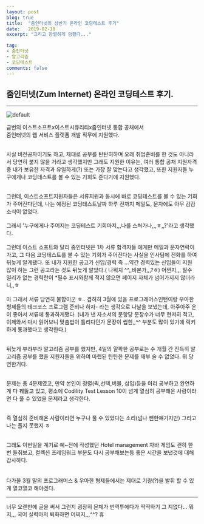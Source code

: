 ```yaml
---
layout: post
blog: true
title:  "줌인터넷의 상반기 온라인 코딩테스트 후기"
date:   2019-02-18
excerpt: "그리고 장렬하게 망했다..."

tag:
- 줌인터넷
- 알고리즘
- 코딩테스트
comments: false
---
```

## 줌인터넷(Zum Internet) 온라인 코딩테스트 후기.
- - -
![default](https://user-images.githubusercontent.com/30023840/52955165-5e02cf00-33cf-11e9-99d2-bc228d7ecb85.jpg)

금번의 이스트소프트x이스트시큐리티x줌인터넷 통합 공채에서<br>
줌인터넷의 웹 서비스 플랫폼 개발 직무에 지원했다.<br><br>

사실 비전공자이기도 하고, 제대로 공부를 탄탄히하며 오래 취업준비를 한 것도 아니라서 당연히 붙지 않을 거라고 생각했지만 그래도 지원한 이유는, 여러 통합 공채 지원자격중 내가 보유한 자격과 유일하게(?) 또는 가장 잘 맞는다고 생각했고, 또한 지원자들 누구에게나 코딩테스트를 볼 수 있는 기회도 준다기에 지원했다.
<br><br>

그런데, 이스트소프트지원자들은 서류지원과 동시에 바로 코딩테스트를 볼 수 있는 기회가 주어진다던데, 나는 예정된 코딩테스트날짜 하루 전까지 메일도, 문자에도 아무 감감 소식이 없었다.<br>
<br>
그래서 '누구에게나 주어지는 코딩테스트 기회마저,,,나를 스쳐가나,,,ㅎ,,?'라고 생각했다.<br>
<br>그런데 이스트 소프트와 달리 줌인터넷은 1차 서류 합격자들 에게만 메일과 문자연락이 가고, 그 다음 코딩테스트를 볼 수 있는 기회가 주어진다는 사실을  인사팀에 전화를 하여 뒤늦게 알게됐다. 또 내가 지원한 공고가 신입/경력 즉 ...약간 경력있는 신입들이 지원 많이 하는 그런 공고라는 것도 뒤늦게 알았다.( 나뭐지 ^^,,바본가,,,?ㅎ) 어쩐지,,, 필수 일리가 없는 경력란이 *필수 표시와함께 적지 않으면 페이지 자체가 넘어가지지 않더라니,,ㅎ<br>
<br>
아 그래서 서류 당연히 불합이군 ㅎ.. 겸허히 3월에 있을 프로그래머스인턴이랑 우아한형제들의 테크코스 프로그램 준비나 하자- 라는 생각으로 나날을 보냈는데, 아주아주 운이 좋아서 서류에 통과하게됐다. (내가 낸 자소서의 문항당 문장수가 너무 현저히 적고, 이제와서 다시 읽어보니 맞춤법이 틀리다던가 문장이 씹힌,,^^ 부분도 많이 있기에 럭키하게 통과했다고 생각한다.)<br><br>

뒤늦게 부랴부랴 알고리즘 공부를 했지만, 4일의 얄팍한 공부로는 수 개월 간 진득히 알고리즘 공부를 했을 지원자들을 위하여 마련된 탄탄한 문제를 깨부 술 수 없었다. 뭐 당연한거다.<br>
<br>

문제는 총 4문제였고, 만약 본인이 정렬(퀵,선택,버블, 삽입)등을 미리 공부하고 완연하게 다 꿰뚫고 있고, 평소에 Codility Test Lesson 10이 넘게 열심히 공부해온 사람이라면 다 풀 수 있었을 문제라고 생각한다.<br><br>

즉 열심히 준비해온 사람이라면 누구나 풀 수 있었다는 소리(넘나 뻔한얘기지만) 그리고 나는 풀지 못했지 ㅎ<br><br>

그래도 이번일을 계기로 예~전에 작성했던 Hotel management 자바 게임도 괜히 한번 들춰보고, 컬렉션 프레임워크 부분도 다시 공부해보는등 좋은 시간을 보낸것에 대해 감사하다.<br><br>
<br>
다가올 3월 말의 프로그래머스 & 우아한 형제들에서는 제대로 기량(?)을 발휘 할 수 있게 열코열코 해야겠다.<br>


- - -
너무 오랜만에 글을 써서 그런지 굉장히 문체가 번역투에다가 딱딱하기 그
지없다... 뭐지,,, 국어 실력마저 퇴화하면 어쩌지,,,^^? 휴
